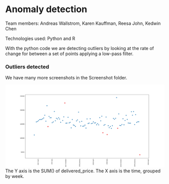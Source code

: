 # Anomaly detection

Team members: Andreas Wallstrom, Karen Kauffman, Reesa John, Kedwin Chen


Technologies used: Python and R

With the python code we are detecting outliers by looking at the rate of change for between a set of points applying a low-pass filter. 


### Outliers detected 
We have many more screenshots in the Screenshot folder.

![Alt text](Screenshots/weekly_bitmap-detector_delivered-price_exclude-extreme.png?raw=true "Title")
The Y axis is the SUM() of delivered_price. The X axis is the time, grouped by week.
